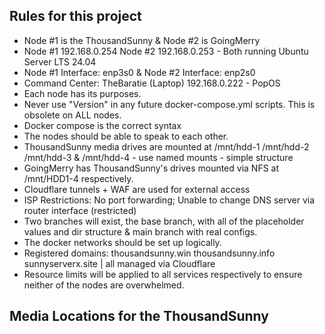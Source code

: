 ## Rules for this project
- Node #1 is the ThousandSunny & Node #2 is GoingMerry
- Node #1 192.168.0.254 Node #2 192.168.0.253 - Both running Ubuntu Server LTS 24.04
- Node #1 Interface: enp3s0 & Node #2 Interface: enp2s0
- Command Center: TheBaratie (Laptop) 192.168.0.222 - PopOS
- Each node has its purposes.
- Never use "Version" in any future docker-compose.yml scripts. This is obsolete on ALL nodes.
- Docker compose is the correct syntax
- The nodes should be able to speak to each other.
- ThousandSunny media drives are mounted at /mnt/hdd-1 /mnt/hdd-2 /mnt/hdd-3 & /mnt/hdd-4 - use named mounts - simple structure
- GoingMerry has ThousandSunny's drives mounted via NFS at /mnt/HDD1-4 respectively.
- Cloudflare tunnels + WAF are used for external access
- ISP Restrictions: No port forwarding; Unable to change DNS server via router interface (restricted)
- Two branches will exist, the base branch, with all of the placeholder values and dir structure & main branch with real configs.
- The docker networks should be set up logically.
- Registered domains: thousandsunny.win thousandsunny.info sunnyserverx.site | all managed via Cloudflare
- Resource limits will be applied to all services respectively to ensure neither of the nodes are overwhelmed.

## Media Locations for the ThousandSunny

